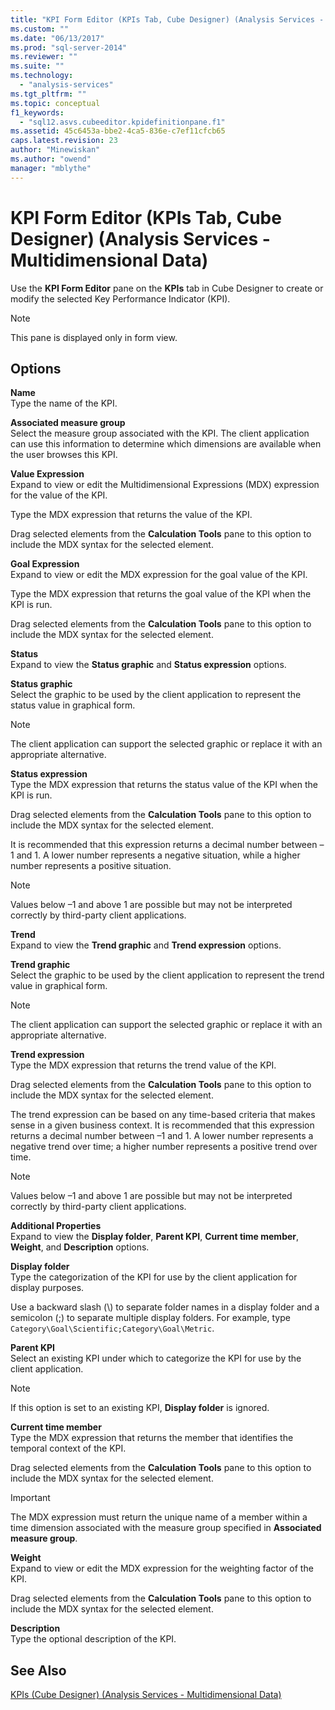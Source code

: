 ```yaml
---
title: "KPI Form Editor (KPIs Tab, Cube Designer) (Analysis Services - Multidimensional Data) | Microsoft Docs"
ms.custom: ""
ms.date: "06/13/2017"
ms.prod: "sql-server-2014"
ms.reviewer: ""
ms.suite: ""
ms.technology: 
  - "analysis-services"
ms.tgt_pltfrm: ""
ms.topic: conceptual
f1_keywords: 
  - "sql12.asvs.cubeeditor.kpidefinitionpane.f1"
ms.assetid: 45c6453a-bbe2-4ca5-836e-c7ef11cfcb65
caps.latest.revision: 23
author: "Minewiskan"
ms.author: "owend"
manager: "mblythe"
---
```

# KPI Form Editor (KPIs Tab, Cube Designer) (Analysis Services - Multidimensional Data)
  Use the **KPI Form Editor** pane on the **KPIs** tab in Cube Designer to create or modify the selected Key Performance Indicator (KPI).  
  
> [!NOTE]  
>  This pane is displayed only in form view.  
  
## Options  
 **Name**  
 Type the name of the KPI.  
  
 **Associated measure group**  
 Select the measure group associated with the KPI. The client application can use this information to determine which dimensions are available when the user browses this KPI.  
  
 **Value Expression**  
 Expand to view or edit the Multidimensional Expressions (MDX) expression for the value of the KPI.  
  
 Type the MDX expression that returns the value of the KPI.  
  
 Drag selected elements from the **Calculation Tools** pane to this option to include the MDX syntax for the selected element.  
  
 **Goal Expression**  
 Expand to view or edit the MDX expression for the goal value of the KPI.  
  
 Type the MDX expression that returns the goal value of the KPI when the KPI is run.  
  
 Drag selected elements from the **Calculation Tools** pane to this option to include the MDX syntax for the selected element.  
  
 **Status**  
 Expand to view the **Status graphic** and **Status expression** options.  
  
 **Status graphic**  
 Select the graphic to be used by the client application to represent the status value in graphical form.  
  
> [!NOTE]  
>  The client application can support the selected graphic or replace it with an appropriate alternative.  
  
 **Status expression**  
 Type the MDX expression that returns the status value of the KPI when the KPI is run.  
  
 Drag selected elements from the **Calculation Tools** pane to this option to include the MDX syntax for the selected element.  
  
 It is recommended that this expression returns a decimal number between –1 and 1. A lower number represents a negative situation, while a higher number represents a positive situation.  
  
> [!NOTE]  
>  Values below –1 and above 1 are possible but may not be interpreted correctly by third-party client applications.  
  
 **Trend**  
 Expand to view the **Trend graphic** and **Trend expression** options.  
  
 **Trend graphic**  
 Select the graphic to be used by the client application to represent the trend value in graphical form.  
  
> [!NOTE]  
>  The client application can support the selected graphic or replace it with an appropriate alternative.  
  
 **Trend expression**  
 Type the MDX expression that returns the trend value of the KPI.  
  
 Drag selected elements from the **Calculation Tools** pane to this option to include the MDX syntax for the selected element.  
  
 The trend expression can be based on any time-based criteria that makes sense in a given business context. It is recommended that this expression returns a decimal number between –1 and 1. A lower number represents a negative trend over time; a higher number represents a positive trend over time.  
  
> [!NOTE]  
>  Values below –1 and above 1 are possible but may not be interpreted correctly by third-party client applications.  
  
 **Additional Properties**  
 Expand to view the **Display folder**, **Parent KPI**, **Current time member**, **Weight**, and **Description** options.  
  
 **Display folder**  
 Type the categorization of the KPI for use by the client application for display purposes.  
  
 Use a backward slash (\\) to separate folder names in a display folder and a semicolon (;) to separate multiple display folders. For example, type `Category\Goal\Scientific;Category\Goal\Metric`.  
  
 **Parent KPI**  
 Select an existing KPI under which to categorize the KPI for use by the client application.  
  
> [!NOTE]  
>  If this option is set to an existing KPI, **Display folder** is ignored.  
  
 **Current time member**  
 Type the MDX expression that returns the member that identifies the temporal context of the KPI.  
  
 Drag selected elements from the **Calculation Tools** pane to this option to include the MDX syntax for the selected element.  
  
> [!IMPORTANT]  
>  The MDX expression must return the unique name of a member within a time dimension associated with the measure group specified in **Associated measure group**.  
  
 **Weight**  
 Expand to view or edit the MDX expression for the weighting factor of the KPI.  
  
 Drag selected elements from the **Calculation Tools** pane to this option to include the MDX syntax for the selected element.  
  
 **Description**  
 Type the optional description of the KPI.  
  
## See Also  
 [KPIs &#40;Cube Designer&#41; &#40;Analysis Services - Multidimensional Data&#41;](kpis-cube-designer-analysis-services-multidimensional-data.md)  
  
  